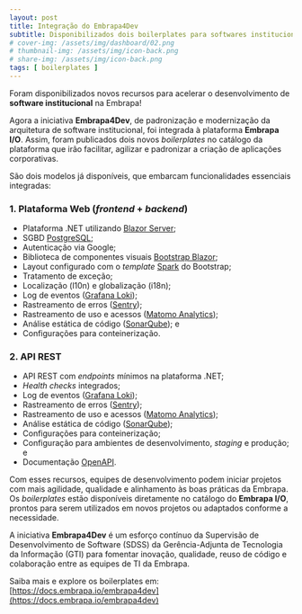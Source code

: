 ```yaml
---
layout: post
title: Integração do Embrapa4Dev
subtitle: Disponibilizados dois boilerplates para softwares institucionais.
# cover-img: /assets/img/dashboard/02.png
# thumbnail-img: /assets/img/icon-back.png
# share-img: /assets/img/icon-back.png
tags: [ boilerplates ]
---
```


Foram disponibilizados novos recursos para acelerar o desenvolvimento de **software institucional** na Embrapa!

Agora a iniciativa **Embrapa4Dev**, de padronização e modernização da arquitetura de software institucional, foi integrada à plataforma **Embrapa I/O**. Assim, foram publicados dois novos _boilerplates_ no catálogo da plataforma que irão facilitar, agilizar e padronizar a criação de aplicações corporativas.

São dois modelos já disponíveis, que embarcam funcionalidades essenciais integradas:

### 1. Plataforma Web (_frontend_ + _backend_)

- Plataforma .NET utilizando [Blazor Server](https://dotnet.microsoft.com/en-us/apps/aspnet/web-apps/blazor);
- SGBD [PostgreSQL](https://www.postgresql.org);
- Autenticação via Google;
- Biblioteca de componentes visuais [Bootstrap Blazor](https://docs.blazorbootstrap.com);
- Layout configurado com o _template_ [Spark](https://themes.getbootstrap.com/product/spark-admin-dashboard-template-reactjs/) do Bootstrap;
- Tratamento de exceção;
- Localização (l10n) e globalização (i18n);
- Log de eventos ([Grafana Loki](https://log.embrapa.io));
- Rastreamento de erros ([Sentry](https://bug.embrapa.io));
- Rastreamento de uso e acessos ([Matomo Analytics](https://hit.embrapa.io));
- Análise estática de código ([SonarQube](https://code.embrapa.io)); e
- Configurações para conteinerização.

### 2. API REST

- API REST com _endpoints_ mínimos na plataforma .NET;
- _Health checks_ integrados;
- Log de eventos ([Grafana Loki](https://log.embrapa.io));
- Rastreamento de erros ([Sentry](https://bug.embrapa.io));
- Rastreamento de uso e acessos ([Matomo Analytics](https://hit.embrapa.io));
- Análise estática de código ([SonarQube](https://code.embrapa.io));
- Configurações para conteinerização;
- Configuração para ambientes de desenvolvimento, _staging_ e produção; e
- Documentação [OpenAPI](https://swagger.io/specification/).

Com esses recursos, equipes de desenvolvimento podem iniciar projetos com mais agilidade, qualidade e alinhamento às boas práticas da Embrapa. Os _boilerplates_ estão disponíveis diretamente no catálogo do **Embrapa I/O**, prontos para serem utilizados em novos projetos ou adaptados conforme a necessidade.

A iniciativa **Embrapa4Dev** é um esforço contínuo da Supervisão de Desenvolvimento de Software (SDSS) da Gerência-Adjunta de Tecnologia da Informação (GTI) para fomentar inovação, qualidade, reuso de código e colaboração entre as equipes de TI da Embrapa.

Saiba mais e explore os boilerplates em: [https://docs.embrapa.io/embrapa4dev](https://docs.embrapa.io/embrapa4dev)
